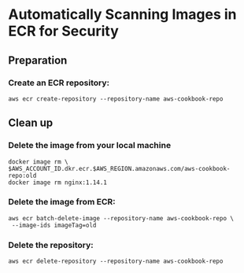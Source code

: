 # Automatically Scanning Images in ECR for Security 
## Preparation 
### Create an ECR repository:

`aws ecr create-repository --repository-name aws-cookbook-repo`

## Clean up
### Delete the image from your local machine
```
docker image rm \
$AWS_ACCOUNT_ID.dkr.ecr.$AWS_REGION.amazonaws.com/aws-cookbook-repo:old
docker image rm nginx:1.14.1
```

### Delete the image from ECR:
```
aws ecr batch-delete-image --repository-name aws-cookbook-repo \
 --image-ids imageTag=old
 ```

### Delete the repository:
`aws ecr delete-repository --repository-name aws-cookbook-repo`

